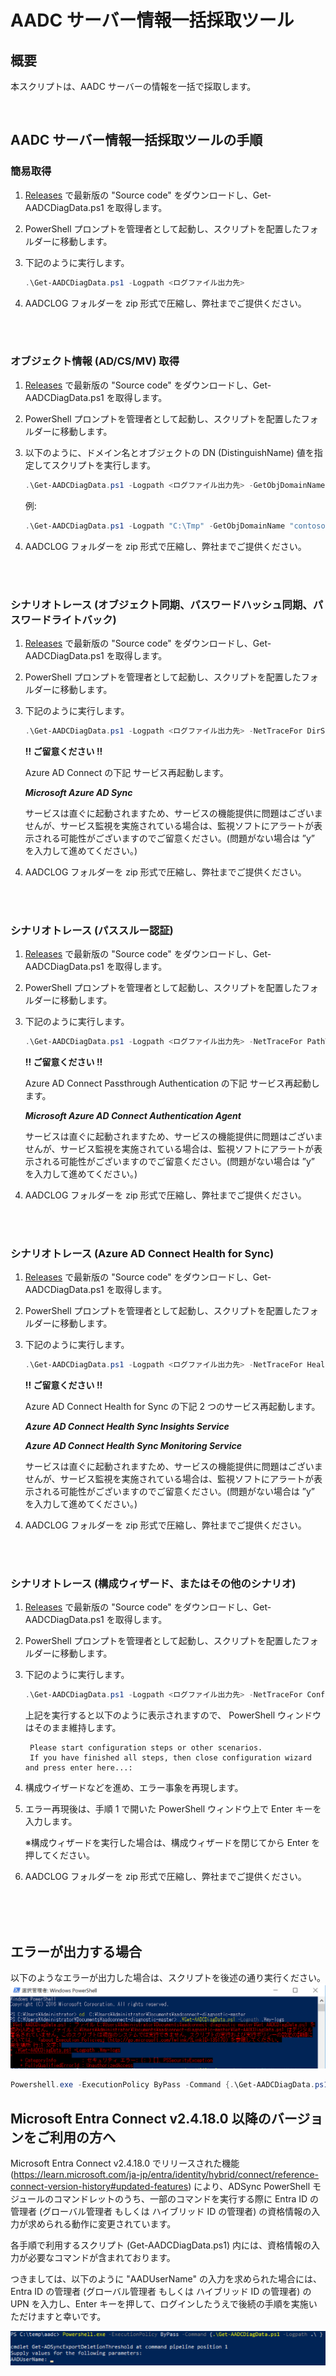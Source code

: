 # AADC サーバー情報一括採取ツール

## 概要

本スクリプトは、AADC サーバーの情報を一括で採取します。
  
<br>


## AADC サーバー情報一括採取ツールの手順


### 簡易取得

1. [Releases](https://github.com/jpazureid/aadconnect-diagnostic/releases) で最新版の "Source code" をダウンロードし、Get-AADCDiagData.ps1 を取得します。
2. PowerShell プロンプトを管理者として起動し、スクリプトを配置したフォルダーに移動します。
3. 下記のように実行します。

    ```powershell
    .\Get-AADCDiagData.ps1 -Logpath <ログファイル出力先>
    ```

4. AADCLOG フォルダーを zip 形式で圧縮し、弊社までご提供ください。

<br>
<br>

### オブジェクト情報 (AD/CS/MV) 取得

1. [Releases](https://github.com/jpazureid/aadconnect-diagnostic/releases) で最新版の "Source code" をダウンロードし、Get-AADCDiagData.ps1 を取得します。
2. PowerShell プロンプトを管理者として起動し、スクリプトを配置したフォルダーに移動します。
3. 以下のように、ドメイン名とオブジェクトの DN (DistinguishName) 値を指定してスクリプトを実行します。 

    ```powershell
    .\Get-AADCDiagData.ps1 -Logpath <ログファイル出力先> -GetObjDomainName "<ドメイン名>" -GetObjADdn "<DN 値>" -DomainAdminName "ドメイン管理者名" -DomainAdminPassword "ドメイン管理者パスワード"
    ```
    例: 
    ```powershell
    .\Get-AADCDiagData.ps1 -Logpath "C:\Tmp" -GetObjDomainName "contoso.com" -GetObjADdn "CN=user01,OU=users,DC=contoso,DC=com" -DomainAdminName "consoto\admin01" -DomainAdminPassword "Password"
    ```
    
4. AADCLOG フォルダーを zip 形式で圧縮し、弊社までご提供ください。

<br>
<br>

### シナリオトレース (オブジェクト同期、パスワードハッシュ同期、パスワードライトバック)

1. [Releases](https://github.com/jpazureid/aadconnect-diagnostic/releases) で最新版の "Source code" をダウンロードし、Get-AADCDiagData.ps1 を取得します。
2. PowerShell プロンプトを管理者として起動し、スクリプトを配置したフォルダーに移動します。
3. 下記のように実行します。

    ```powershell
    .\Get-AADCDiagData.ps1 -Logpath <ログファイル出力先> -NetTraceFor DirSyncAndPHSAndPWB
    ```


	**!! ご留意ください !!** 

	Azure AD Connect の下記 サービス再起動します。

	***Microsoft Azure AD Sync***

	サービスは直ぐに起動されますため、サービスの機能提供に問題はございませんが、サービス監視を実施されている場合は、監視ソフトにアラートが表示される可能性がございますのでご留意ください。(問題がない場合は ”y” を入力して進めてください。)


4. AADCLOG フォルダーを zip 形式で圧縮し、弊社までご提供ください。

<br>
<br>

### シナリオトレース (パススルー認証)

1. [Releases](https://github.com/jpazureid/aadconnect-diagnostic/releases) で最新版の "Source code" をダウンロードし、Get-AADCDiagData.ps1 を取得します。
2. PowerShell プロンプトを管理者として起動し、スクリプトを配置したフォルダーに移動します。
3. 下記のように実行します。

    ```powershell
    .\Get-AADCDiagData.ps1 -Logpath <ログファイル出力先> -NetTraceFor PathThroughAuth
    ```

	**!! ご留意ください !!**
	
	Azure AD Connect Passthrough Authentication の下記 サービス再起動します。

	***Microsoft Azure AD Connect Authentication Agent***

	サービスは直ぐに起動されますため、サービスの機能提供に問題はございませんが、サービス監視を実施されている場合は、監視ソフトにアラートが表示される可能性がございますのでご留意ください。(問題がない場合は ”y” を入力して進めてください。)

4. AADCLOG フォルダーを zip 形式で圧縮し、弊社までご提供ください。

<br>
<br>

### シナリオトレース (Azure AD Connect Health for Sync)

1. [Releases](https://github.com/jpazureid/aadconnect-diagnostic/releases) で最新版の "Source code" をダウンロードし、Get-AADCDiagData.ps1 を取得します。
2. PowerShell プロンプトを管理者として起動し、スクリプトを配置したフォルダーに移動します。
3. 下記のように実行します。

    ```powershell
    .\Get-AADCDiagData.ps1 -Logpath <ログファイル出力先> -NetTraceFor Health
    ```

	**!! ご留意ください !!**
	
	Azure AD Connect Health for Sync の下記 2 つのサービス再起動します。

	***Azure AD Connect Health Sync Insights Service***
	
	***Azure AD Connect Health Sync Monitoring Service***

	サービスは直ぐに起動されますため、サービスの機能提供に問題はございませんが、サービス監視を実施されている場合は、監視ソフトにアラートが表示される可能性がございますのでご留意ください。(問題がない場合は ”y” を入力して進めてください。)

4. AADCLOG フォルダーを zip 形式で圧縮し、弊社までご提供ください。

<br>
<br>

### シナリオトレース (構成ウィザード、またはその他のシナリオ)

1. [Releases](https://github.com/jpazureid/aadconnect-diagnostic/releases) で最新版の "Source code" をダウンロードし、Get-AADCDiagData.ps1 を取得します。
2. PowerShell プロンプトを管理者として起動し、スクリプトを配置したフォルダーに移動します。
3. 下記のように実行します。

    ```powershell
    .\Get-AADCDiagData.ps1 -Logpath <ログファイル出力先> -NetTraceFor ConfiguraionOrOtherthing
    ```

	上記を実行すると以下のように表示されますので、 PowerShell ウィンドウはそのまま維持します。

		Please start configuration steps or other scenarios.
		If you have finished all steps, then close configuration wizard and press enter here...:


4. 構成ウイザードなどを進め、エラー事象を再現します。

5. エラー再現後は、手順 1 で開いた PowerShell ウィンドウ上で Enter キーを入力します。

	※構成ウィザードを実行した場合は、構成ウィザードを閉じてから Enter を押してください。

6. AADCLOG フォルダーを zip 形式で圧縮し、弊社までご提供ください。

<br>
<br>
<br>

## エラーが出力する場合
以下のようなエラーが出力した場合は、スクリプトを後述の通り実行ください。
![image](/images/pserror.png)

```powershell
Powershell.exe -ExecutionPolicy ByPass -Command {.\Get-AADCDiagData.ps1 -Logpath <ログファイル出力先> }
```

## Microsoft Entra Connect v2.4.18.0 以降のバージョンをご利用の方へ
Microsoft Entra Connect v2.4.18.0 でリリースされた機能 (https://learn.microsoft.com/ja-jp/entra/identity/hybrid/connect/reference-connect-version-history#updated-features) により、ADSync PowerShell モジュールのコマンドレットのうち、一部のコマンドを実行する際に Entra ID の管理者 (グローバル管理者 もしくは ハイブリッド ID の管理者) の資格情報の入力が求められる動作に変更されています。

各手順で利用するスクリプト (Get-AADCDiagData.ps1) 内には、資格情報の入力が必要なコマンドが含まれております。

つきましては、以下のように "AADUserName" の入力を求められた場合には、Entra ID の管理者 (グローバル管理者 もしくは ハイブリッド ID の管理者) の UPN を入力し、Enter キーを押して、ログインしたうえで後続の手順を実施いただけますと幸いです。


![image](/images/aadusername.png)



